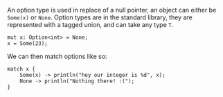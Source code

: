 An option type is used in replace of a null pointer, an object can either be
`Some(x)` or `None`. Option types are in the standard library, they are
represented with a tagged union, and can take any type `T`.

    mut x: Option<int> = None;
    x = Some(23);

We can then match options like so:

    match x {
        Some(x) -> println("hey our integer is %d", x);
        None -> println("Nothing there! :(");
    }